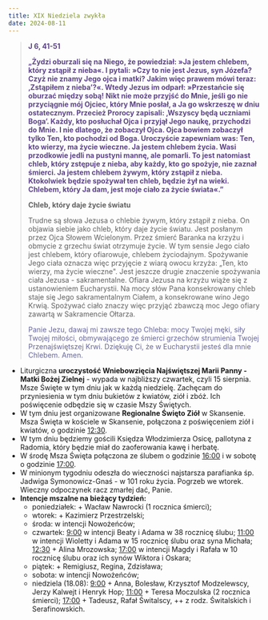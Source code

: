 ```yaml
---
title: XIX Niedziela zwykła
date: 2024-08-11
---
```


> **<span style="color: #5D4587;">J 6, 41-51 </span>**
>
> **<span style="color: #5D4587;">„Żydzi oburzali się na Niego, że powiedział: »Ja jestem chlebem, który zstąpił z nieba«. I pytali: »Czy to nie jest Jezus, syn Józefa? Czyż nie znamy Jego ojca i matki? Jakim więc prawem mówi teraz: ‚Zstąpiłem z nieba’?«. Wtedy Jezus im odparł: »Przestańcie się oburzać między sobą! Nikt nie może przyjść do Mnie, jeśli go nie przyciągnie mój Ojciec, który Mnie posłał, a Ja go wskrzeszę w dniu ostatecznym. Przecież Prorocy zapisali: ‚Wszyscy będą uczniami Boga’. Każdy, kto posłuchał Ojca i przyjął Jego naukę, przychodzi do Mnie. I nie dlatego, że zobaczył Ojca. Ojca bowiem zobaczył tylko Ten, kto pochodzi od Boga. Uroczyście zapewniam was: Ten, kto wierzy, ma życie wieczne. Ja jestem chlebem życia. Wasi przodkowie jedli na pustyni mannę, ale pomarli. To jest natomiast chleb, który zstępuje z nieba, aby każdy, kto go spożyje, nie zaznał śmierci. Ja jestem chlebem żywym, który zstąpił z nieba. Ktokolwiek będzie spożywał ten chleb, będzie żył na wieki. Chlebem, który Ja dam, jest moje ciało za życie świata«.”</span>**
>
>
>
> **Chleb, który daje życie światu**
>
> Trudne są słowa Jezusa o chlebie żywym, który zstąpił z nieba. On objawia siebie jako chleb, który daje życie światu. Jest posłanym przez Ojca Słowem Wcielonym. Przez śmierć Baranka na krzyżu i obmycie z grzechu świat otrzymuje życie. W tym sensie Jego ciało jest chlebem, który ofiarowuje, chlebem życiodajnym. Spożywanie Jego ciała oznacza więc przyjęcie z wiarą owocu krzyża: „Ten, kto wierzy, ma życie wieczne". Jest jeszcze drugie znaczenie spożywania ciała Jezusa - sakramentalne. Ofiara Jezusa na krzyżu wiąże się z ustanowieniem Eucharystii. Na mocy słów Pana konsekrowany chleb staje się Jego sakramentalnym Ciałem, a konsekrowane wino Jego Krwią. Spożywać ciało znaczy więc przyjąć zbawczą moc Jego ofiary zawartą w Sakramencie Ołtarza.
>
> <span style="color: #666699;">Panie Jezu, dawaj mi zawsze tego Chleba: mocy Twojej męki, siły Twojej miłości, obmywającego ze śmierci grzechów strumienia Twojej Przenajświętszej Krwi. Dziękuję Ci, że w Eucharystii jesteś dla mnie Chlebem. Amen.
> &nbsp;

- Liturgiczna **uroczystość Wniebowzięcia Najświętszej Marii Panny - Matki Bożej Zielnej** - wypada w najbliższy czwartek, czyli 15 sierpnia. Msze Święte w tym dniu jak w każdą niedzielę. Zachęcam do przyniesienia w tym dniu bukietów z kwiatów, ziół i zbóż. Ich poświęcenie odbędzie się w czasie Mszy Świętych.
- W tym dniu jest organizowane **Regionalne Święto Ziół** w Skansenie. Msza Święta w kościele w Skansenie, połączona z poświęceniem ziół i kwiatów, o godzinie <u>12:30</u>.
- W tym dniu będziemy gościli Księdza Włodzimierza Osicę, pallotyna z Radomia, który będzie miał do zaoferowania kawę i herbatę.
- W środę Msza Święta połączona ze ślubem o godzinie <u>16:00</u> i w sobotę o godzinie <u>17:00</u>.
- W minionym tygodniu odeszła do wieczności najstarsza parafianka śp. Jadwiga Symonowicz-Gnaś - w 101 roku życia. Pogrzeb we wtorek. Wieczny odpoczynek racz zmarłej dać, Panie.
- **Intencje mszalne na bieżący tydzień:**
  - poniedziałek: + Wacław Nawrocki (1 rocznica śmierci);
  - wtorek: + Kazimierz Przestrzelski;
  - środa: w intencji Nowożeńców;
  - czwartek: <u>9:00</u> w intencji Beaty i Adama w 38 rocznicę ślubu; <u>11:00</u> w intencji Wioletty i Adama w 15 rocznicę ślubu oraz syna Michała; <u>12:30</u> + Alina Mrozowska; <u>17:00</u> w intencji Magdy i Rafała w 10 rocznicę ślubu oraz ich synów Wiktora i Oskara;
  - piątek: + Remigiusz, Regina, Zdzisława;
  - sobota: w intencji Nowożeńców;
  - niedziela (18.08): <u>9:00</u> + Anna, Bolesław, Krzysztof Modzelewscy, Jerzy Kalwejt i Henryk Hop; <u>11:00</u> + Teresa Moczulska (2 rocznica śmierci); <u>17:00</u> + Tadeusz, Rafał Świtalscy, ++ z rodz. Świtalskich i Serafinowskich.
